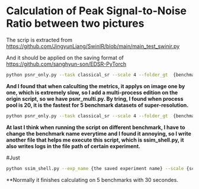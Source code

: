 # Calculation of Peak Signal-to-Noise Ratio between two pictures
The scrip is extracted from https://github.com/JingyunLiang/SwinIR/blob/main/main_test_swinir.py

And it should be applied on the saving format of https://github.com/sanghyun-son/EDSR-PyTorch
```bash
python psnr_only.py --task classical_sr --scale 4 --folder_gt  {benchmark_path}/benchmark/{benchmark_name}/HR --folder_sr {result_save_path}/results-{benchmark_name}
```
 **And I found that when calculting the metrics, it applys on image one by one, which is extremely slow, so I add a multi-process edition on the origin script, so we have psnr_multi.py. By tring, I found when process pool is 20, it is the fastest for 5 benchmark datasets of super-resolution.**
```bash
python psnr_only.py --task classical_sr --scale 4 --folder_gt  {benchmark_path}/benchmark/{benchmark_name}/HR --folder_sr {result_save_path}/results-{benchmark_name}
```
**At last I think when running the script on different benchmark, I have to change the benchmark name everytime and I found it annoying, so I write another file that helps me execute this script, which is ssim_shell.py, it also writes logs in the file path of certain experiment.**

#Just
```bash
python ssim_shell.py --exp_name {the saved experiment name} --scale {scale, scale is important when cropping the border}
```
**Normally it finishes calculating on 5 benchmarks with 30 secondes.
